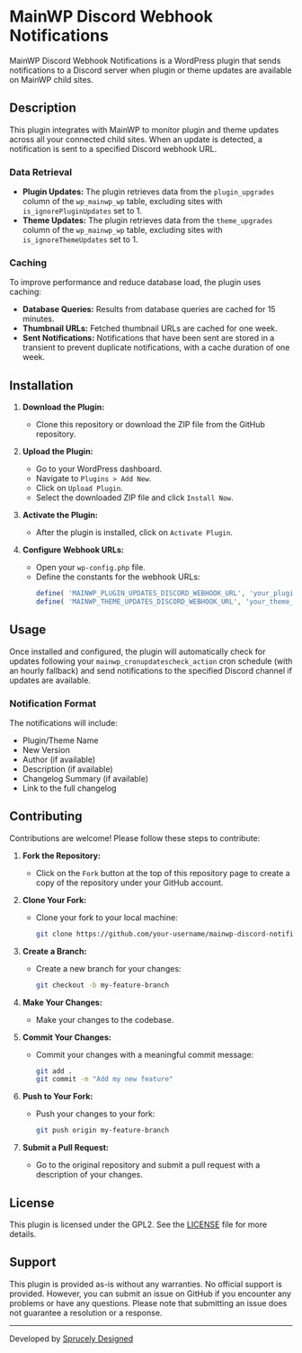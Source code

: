 # MainWP Discord Webhook Notifications

MainWP Discord Webhook Notifications is a WordPress plugin that sends notifications to a Discord server when plugin or theme updates are available on MainWP child sites.

## Description

This plugin integrates with MainWP to monitor plugin and theme updates across all your connected child sites. When an update is detected, a notification is sent to a specified Discord webhook URL.

### Data Retrieval

- **Plugin Updates:** The plugin retrieves data from the `plugin_upgrades` column of the `wp_mainwp_wp` table, excluding sites with `is_ignorePluginUpdates` set to 1.
- **Theme Updates:** The plugin retrieves data from the `theme_upgrades` column of the `wp_mainwp_wp` table, excluding sites with `is_ignoreThemeUpdates` set to 1.

### Caching

To improve performance and reduce database load, the plugin uses caching:
- **Database Queries:** Results from database queries are cached for 15 minutes.
- **Thumbnail URLs:** Fetched thumbnail URLs are cached for one week.
- **Sent Notifications:** Notifications that have been sent are stored in a transient to prevent duplicate notifications, with a cache duration of one week.

## Installation

1. **Download the Plugin:**
   - Clone this repository or download the ZIP file from the GitHub repository.

2. **Upload the Plugin:**
   - Go to your WordPress dashboard.
   - Navigate to `Plugins > Add New`.
   - Click on `Upload Plugin`.
   - Select the downloaded ZIP file and click `Install Now`.

3. **Activate the Plugin:**
   - After the plugin is installed, click on `Activate Plugin`.

4. **Configure Webhook URLs:**
   - Open your `wp-config.php` file.
   - Define the constants for the webhook URLs:
     ```php
     define( 'MAINWP_PLUGIN_UPDATES_DISCORD_WEBHOOK_URL', 'your_plugin_updates_webhook_url' );
     define( 'MAINWP_THEME_UPDATES_DISCORD_WEBHOOK_URL', 'your_theme_updates_webhook_url' );
     ```

## Usage

Once installed and configured, the plugin will automatically check for updates following your `mainwp_cronupdatescheck_action` cron schedule (with an hourly fallback) and send notifications to the specified Discord channel if updates are available.

### Notification Format

The notifications will include:
- Plugin/Theme Name
- New Version
- Author (if available)
- Description (if available)
- Changelog Summary (if available)
- Link to the full changelog

## Contributing

Contributions are welcome! Please follow these steps to contribute:

1. **Fork the Repository:**
   - Click on the `Fork` button at the top of this repository page to create a copy of the repository under your GitHub account.

2. **Clone Your Fork:**
   - Clone your fork to your local machine:
     ```sh
     git clone https://github.com/your-username/mainwp-discord-notifications.git
     ```

3. **Create a Branch:**
   - Create a new branch for your changes:
     ```sh
     git checkout -b my-feature-branch
     ```

4. **Make Your Changes:**
   - Make your changes to the codebase.

5. **Commit Your Changes:**
   - Commit your changes with a meaningful commit message:
     ```sh
     git add .
     git commit -m "Add my new feature"
     ```

6. **Push to Your Fork:**
   - Push your changes to your fork:
     ```sh
     git push origin my-feature-branch
     ```

7. **Submit a Pull Request:**
   - Go to the original repository and submit a pull request with a description of your changes.

## License

This plugin is licensed under the GPL2. See the [LICENSE](LICENSE) file for more details.

## Support

This plugin is provided as-is without any warranties. No official support is provided. However, you can submit an issue on GitHub if you encounter any problems or have any questions. Please note that submitting an issue does not guarantee a resolution or a response.

---

Developed by [Sprucely Designed](https://www.sprucely.net)
